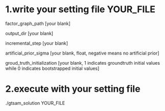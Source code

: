 # 1.write your setting file YOUR_FILE
factor_graph_path [your blank]

output_dir [your blank]

incremental_step [your blank]

artificial_prior_sigma [your blank, float, negative means no artificial prior]

groud_truth_initialization [your blank, 1 indicates groundtruth initial values while 0 indicates bootstrapped initial values]
# 2.execute with your setting file
./gtsam_solution YOUR_FILE
